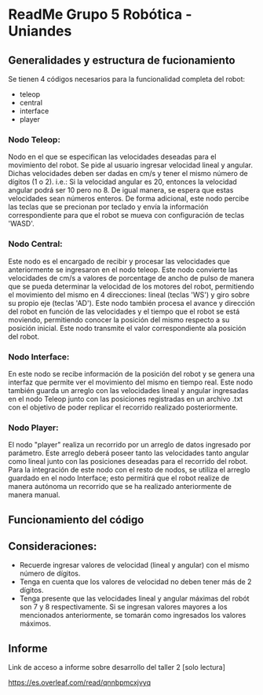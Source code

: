 # ReadMe Grupo 5 Robótica - Uniandes

## Generalidades y estructura de fucionamiento

Se tienen 4 códigos necesarios para la funcionalidad completa del robot:

- teleop
- central
- interface
- player

### Nodo Teleop: 
Nodo en el que se especifican las velocidades deseadas para el movimiento del robot. Se pide al usuario ingresar velocidad lineal y angular.
Dichas velocidades deben ser dadas en cm/s y tener el mismo número de dígitos (1 o 2). i.e.: Si la velocidad angular es 20, entonces la velocidad angular podrá ser 10 pero no 8. De igual manera, se espera que estas velocidades sean números enteros. De forma adicional, este nodo percibe las teclas que se precionan por teclado y envía la información correspondiente para que el robot se mueva con configuración de teclas 'WASD'.
  
### Nodo Central:
Este nodo es el encargado de recibir y procesar las velocidades que anteriormente se ingresaron en el nodo teleop. Este nodo convierte las velocidades de cm/s a valores de porcentage de ancho de pulso de manera que se pueda determinar la velocidad de los motores del robot, permitiendo el movimiento del mismo en 4 direcciones: lineal (teclas 'WS') y giro sobre su propio eje (teclas 'AD'). Este nodo también procesa el avance y dirección del robot en función de las velocidades y el tiempo que el robot se está moviendo, permitiendo conocer la posición del mismo respecto a su posición inicial. Este nodo transmite el valor correspondiente ala posición del robot.

### Nodo Interface:
En este nodo se recibe información de la posición del robot y se genera una interfaz que permite ver el movimiento del mismo en tiempo real. Este nodo también guarda un arreglo con las velocidades lineal y angular ingresadas en el nodo Teleop junto con las posiciones registradas en un archivo .txt con el objetivo de poder replicar el recorrido realizado posteriormente.

### Nodo Player:
El nodo "player" realiza un recorrido por un arreglo de datos ingresado por parámetro. Este arreglo deberá poseer tanto las velocidades tanto angular como lineal junto con las posiciones deseadas para el recorrido del robot. Para la integración de este nodo con el resto de nodos, se utiliza el arreglo guardado en el nodo Interface; esto permitirá que el robot realize de manera autónoma un recorrido que se ha realizado anteriormente de manera manual.


## Funcionamiento del código

## Consideraciones:

- Recuerde ingresar valores de velocidad (lineal y angular) con el mismo número de dígitos.
- Tenga en cuenta que los valores de velocidad no deben tener más de 2 dígitos.
- Tenga presente que las velocidades lineal y angular máximas del robót son 7 y 8 respectivamente. Si se ingresan valores mayores a los mencionados anteriormente, se tomarán como ingresados los valores máximos.

## Informe
Link de acceso a informe sobre desarrollo del taller 2  [solo lectura]

https://es.overleaf.com/read/qnnbpmcxjvyq

